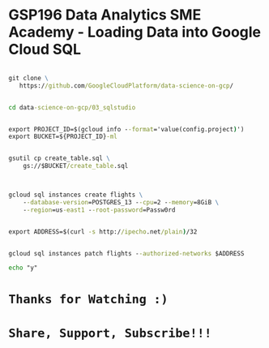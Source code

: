 # GSP196 Data Analytics SME Academy - Loading Data into Google Cloud SQL
  
```cmd

git clone \
   https://github.com/GoogleCloudPlatform/data-science-on-gcp/


cd data-science-on-gcp/03_sqlstudio


export PROJECT_ID=$(gcloud info --format='value(config.project)')
export BUCKET=${PROJECT_ID}-ml


gsutil cp create_table.sql \
    gs://$BUCKET/create_table.sql



gcloud sql instances create flights \
    --database-version=POSTGRES_13 --cpu=2 --memory=8GiB \
    --region=us-east1 --root-password=Passw0rd


export ADDRESS=$(curl -s http://ipecho.net/plain)/32


gcloud sql instances patch flights --authorized-networks $ADDRESS

echo "y"


```

# ```Thanks for Watching :)```
# ```Share, Support, Subscribe!!!```
